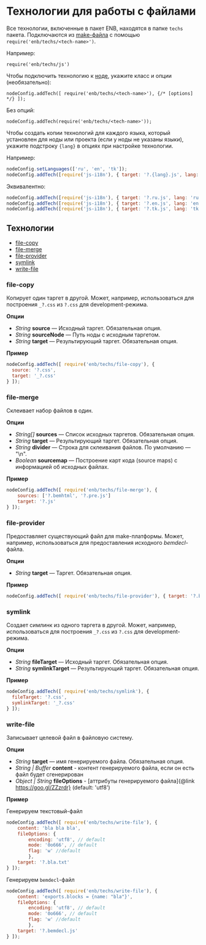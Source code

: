 # Технологии для работы с файлами

Все технологии, включенные в пакет ENB, находятся в папке `techs` пакета. Подключаются из [make-файла](terms.ru.md) с помощью `require('enb/techs/<tech-name>')`.

Например:

`require('enb/techs/js')`

Чтобы подключить технологию к [ноде](./terms.ru.md), укажите класс и опции (необязательно):

`nodeConfig.addTech([ require('enb/techs/<tech-name>'), {/* [options] */} ]);`

Без опций:

`nodeConfig.addTech(require('enb/techs/<tech-name>'));`

Чтобы создать копии технологий для каждого языка, который установлен для ноды или проекта (если у ноды не указаны языки), укажите подстроку `{lang}` в опциях при настройке технологии.

Например:

```javascript
nodeConfig.setLanguages(['ru', 'en', 'tk']);
nodeConfig.addTech([require('js-i18n'), { target: '?.{lang}.js', lang: '{lang}' }]);
```

Эквивалентно:

```javascript
nodeConfig.addTech([require('js-i18n'), { target: '?.ru.js', lang: 'ru' }]);
nodeConfig.addTech([require('js-i18n'), { target: '?.en.js', lang: 'en' }]);
nodeConfig.addTech([require('js-i18n'), { target: '?.tk.js', lang: 'tk' }]);
```

## Технологии

* [file-copy](#file-copy)
* [file-merge](#file-merge)
* [file-provider](#file-provider)
* [symlink](#symlink)
* [write-file](#write-file)

### file-copy

Копирует один таргет в другой.
Может, например, использоваться для построения `_?.css` из `?.css` для development-режима.

**Опции**

* *String* **source** — Исходный таргет. Обязательная опция.
* *String* **sourceNode** — Путь ноды с исходным таргетом.
* *String* **target** — Результирующий таргет. Обязательная опция.

**Пример**

```javascript
nodeConfig.addTech([ require('enb/techs/file-copy'), {
  source: '?.css',
  target: '_?.css'
} ]);
```

### file-merge

Склеивает набор файлов в один.

**Опции**

* *String[]* **sources** — Список исходных таргетов. Обязательная опция.
* *String* **target** — Результирующий таргет. Обязательная опция.
* *String* **divider** — Строка для склеивания файлов. По умолчанию — "\n".
* *Boolean* **sourcemap** — Построение карт кода (source maps) с информацией об исходных файлах.

**Пример**

```javascript
nodeConfig.addTech([ require('enb/techs/file-merge'), {
    sources: ['?.bemhtml', '?.pre.js']
    target: '?.js'
} ]);
```

### file-provider

Предоставляет существующий файл для make-платформы.
Может, например, использоваться для предоставления исходного *bemdecl*-файла.

**Опции**

* *String* **target** — Таргет. Обязательная опция.

**Пример**

```javascript
nodeConfig.addTech([ require('enb/techs/file-provider'), { target: '?.bemdecl.js' } ]);
```

### symlink

Создает симлинк из одного таргета в другой. Может, например, использоваться для построения `_?.css` из `?.css` для development-режима.

**Опции**

* *String* **fileTarget** — Исходный таргет. Обязательная опция.
* *String* **symlinkTarget** — Результирующий таргет. Обязательная опция.

**Пример**

```javascript
nodeConfig.addTech([ require('enb/techs/symlink'), {
  fileTarget: '?.css',
  symlinkTarget: '_?.css'
} ]);
```

### write-file

 Записывает целевой файл в файловую систему.

 **Опции**

* *String* **target** — имя генерируемого файла. Обязательная опция.
* *String | Buffer* **content** - контент генерируемого файла, если он есть файл будет сгенерирован
* *Object | String* **fileOptions** - [аттрибуты генерируемого файла]{@link https://goo.gl/ZZzrdr} (default: 'utf8')

**Пример**

Генерируем текстовый-файл

```javascript
nodeConfig.addTech([ require('enb/techs/write-file'), {
    content: 'bla bla bla',
    fileOptions: {
        encoding: 'utf8', // default
        mode: '0o666', // default
        flag: 'w' //default
        },
    target: '?.bla.txt'
} ]);
 ```

Генерируем `bemdecl`-файл

```javascript
nodeConfig.addTech([ require('enb/techs/write-file'), {
    content: 'exports.blocks = {name: "bla"}',
    fileOptions: {
        encoding: 'utf8', // default
        mode: '0o666', // default
        flag: 'w' //default
        },
    target: '?.bemdecl.js'
} ]);
```
